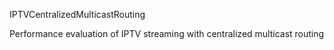IPTVCentralizedMulticastRouting

Performance evaluation of IPTV streaming with centralized multicast routing
